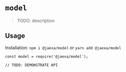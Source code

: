 # `model`

> TODO: description

## Usage

Installation:
`npm i @jaexa/model` or `yarn add @jaexa/model`

```
const model = require('@jaexa/model');

// TODO: DEMONSTRATE API
```
